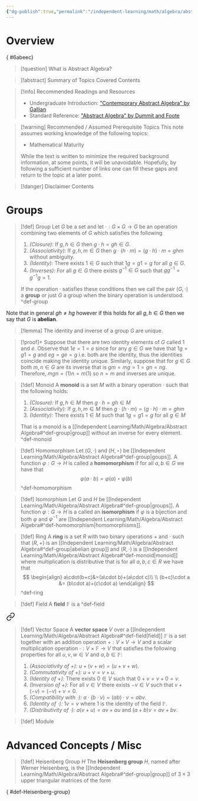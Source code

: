 ```yaml
---
{"dg-publish":true,"permalink":"/independent-learning/math/algebra/abstract-algebra/","created":"2025-03-14T20:49:30.000-05:00","updated":"2025-03-14T20:49:30.000-05:00"}
---
```


# Overview
{ #6abeec}


>[!question] What is Abstract Algebra?

> [!abstract] Summary of Topics Covered
> Contents

> [!info] Recommended Readings and Resources
> -  Undergraduate Introduction: ["Contemporary Abstract Algebra" by Gallian](https://books.google.com/books/about/Contemporary_Abstract_Algebra.html?id=JMUaCgAAQBAJ)
> - Standard Reference: ["Abstract Algebra" by Dummit and Foote](https://books.google.com/books/about/Abstract_Algebra.html?id=KJDBQgAACAAJ)

> [!warning] Recommended / Assumed Prerequisite Topics
> This note assumes working knowledge of the following topics:
> - Mathematical Maturity
>
> While the text is written to minimize the required background information, at some points, it will be unavoidable. Hopefully, by following a sufficient number of links one can fill these gaps and return to the topic at a later point.

> [!danger] Disclaimer
> Contents


# Groups


>[!def] Group
>Let $G$ be a set and let $\cdot:G\times G \rightarrow G$ be an operation combining two elements of $G$ which satisfies the following
>1. *(Closure):*  If $g,h\in G$ then $g\cdot h=gh\in G$.
>2. *(Associativity):* If $g,h,m\in G$ then $g\cdot(h\cdot m)=(g\cdot h)\cdot m=ghm$ without ambiguity.
>3. *(Identity):* There exists $1\in G$ such that $1g=g1=g$ for all $g\in G$.
>4. *(Inverses):* For all $g\in G$ there exists $g^{-1}\in G$ such that $gg^{-1}=g^{-1}g=1$.
>
>If the operation $\cdot$ satisfies these conditions then we call the pair $(G,\cdot)$ a **group** or just $G$ a group when the binary operation is understood.
>^def-group

Note that in general $gh \neq hg$ however if this holds for all $g,h\in G$ then we say that $G$ is **abelian**.
>[!lemma] 
>The identity and inverse of a group $G$ are unique.

>[!proof]+
>Suppose that there are two identity elements of $G$ called $1$ and $e$. Observe that $1e=1=e$ since for any $g\in G$ we have that $1g=g1=g$ and $eg=ge=g$ i.e. both are the identity, thus the identities coincide making the identity unique. Similarly, suppose that for $g\in G$ both $m,n\in G$ are its inverse that is $gm=mg=1=gn=ng$. Therefore, $mgn=(1)n=m(1)$ so $n=m$ and inverses are unique.


>[!def] Monoid
>A **monoid** is a set $M$ with a binary operation $\cdot$ such that the following holds:
>1. *(Closure):* If $g,h\in M$ then $g\cdot h=gh\in M$
>2. *(Associativity):* If $g,h,m\in M$ then $g\cdot(h\cdot m)=(g\cdot h)\cdot m=ghm$
>3. *(Identity):* There exists $1\in M$ such that $1g=g1=g$ for all $g\in M$
>
>That is a monoid is a [[Independent Learning/Math/Algebra/Abstract Algebra#^def-group\|group]] without an inverse for every element.
>^def-monoid

>[!def] Homomorphism
>Let $(G,\cdot)$ and $(H,\star)$ be [[Independent Learning/Math/Algebra/Abstract Algebra#^def-group\|goups]]. A function $\varphi:G\rightarrow H$ is called a **homomorphism** if for all $a,b\in G$ we have that
>$$
>\varphi(a\cdot b)=\varphi(a)\star \varphi(b)
>$$
>^def-homomorphism

>[!def] Isomorphism
>Let $G$ and $H$ be [[Independent Learning/Math/Algebra/Abstract Algebra#^def-group\|groups]]. A function $\varphi:G\rightarrow H$ is a called an **isomorphism** if $\varphi$ is a bijection and both $\varphi$ and $\varphi^{-1}$ are [[Independent Learning/Math/Algebra/Abstract Algebra#^def-homomorphism\|homomorphisms]].


>[!def] Ring
>A **ring** is a set $R$ with two binary operations $+$ and $\cdot$ such that $(R,+)$ is an [[Independent Learning/Math/Algebra/Abstract Algebra#^def-group\|abelian group]] and $(R,\cdot)$ is a [[Independent Learning/Math/Algebra/Abstract Algebra#^def-monoid\|monoid]] where multiplication is distributive that is for all $a,b,c\in R$ we have that
>$$
>\begin{align}
a\cdot(b+c)&=(a\cdot b)+(a\cdot c)\\ \\
(b+c)\cdot a &= (b\cdot a)+(c\cdot a)
\end{align}
>$$
>^def-ring

>[!def] Field
>A **field** $\mathbb{F}$ is a
>^def-field



<div class="transclusion internal-embed is-loaded"><a class="markdown-embed-link" href="/independent-learning/math/algebra/linear-algebra/#def-vector-space" aria-label="Open link"><svg xmlns="http://www.w3.org/2000/svg" width="24" height="24" viewBox="0 0 24 24" fill="none" stroke="currentColor" stroke-width="2" stroke-linecap="round" stroke-linejoin="round" class="svg-icon lucide-link"><path d="M10 13a5 5 0 0 0 7.54.54l3-3a5 5 0 0 0-7.07-7.07l-1.72 1.71"></path><path d="M14 11a5 5 0 0 0-7.54-.54l-3 3a5 5 0 0 0 7.07 7.07l1.71-1.71"></path></svg></a><div class="markdown-embed">



>[!def] Vector Space
>A **vector space** $V$ over a [[Independent Learning/Math/Algebra/Abstract Algebra#^def-field\|field]]  $\mathbb{F}$ is a set together with an addition operation $+:V\times V\rightarrow V$ and a scalar multiplication operation $\cdot : V\times \mathbb{F}\rightarrow V$ that satisfies the following properties for all $u,v,w\in V$ and $a,b\in \mathbb{F}$:
>1. *(Associativity of $+$):* $u+(v+w)=(u+v+w)$.
>2. *(Commutativity of $+$):* $u+v=v+u$.
>3. *(Identity of $+$):* There exists $0\in V$ such that $0+v=v+0=v$.
>4. *(Inversion of $+$):* For all $v\in V$ there exists $-v\in V$ such that $v+(-v)=(-v)+v=0$.
>5. *(Compatibility with $\cdot$):* $a\cdot(b \cdot v)=(ab)\cdot v=abv$.
>6. *(Identity of $\cdot$):* $1v=v$ where $1$ is the identity of the field $\mathbb{F}$.
>7. *(Distributivity of $\cdot$):* $a(v+u)=av+au$ and $(a+b)v=av+bv$.
>

</div></div>


>[!def] Module

# Advanced Concepts / Misc


> [!def] Heisenberg Group $H$
> The **Heisenberg group** $H$, named after Werner Heisenberg, is the [[Independent Learning/Math/Algebra/Abstract Algebra#^def-group\|group]] of $3\times 3$ upper triangular matrices of the form
> 
>
{ #def-Heisenberg-group}


